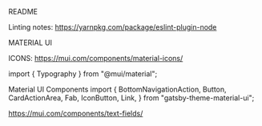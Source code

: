 README

Linting notes:
https://yarnpkg.com/package/eslint-plugin-node

MATERIAL UI

ICONS: https://mui.com/components/material-icons/

import { Typography } from "@mui/material";

Material UI Components
import {
  BottomNavigationAction,
  Button,
  CardActionArea,
  Fab,
  IconButton,
  Link,
} from "gatsby-theme-material-ui";

https://mui.com/components/text-fields/
